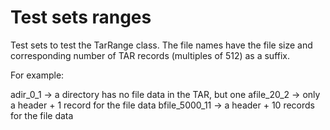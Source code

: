 Test sets ranges
================

Test sets to test the TarRange class. The file names have the file size
and corresponding number of TAR records (multiples of 512) as a suffix.

For example:

adir_0_1 -> a directory has no file data in the TAR, but one
afile_20_2 -> only a header + 1 record for the file data
bfile_5000_11 -> a header + 10 records for the file data

